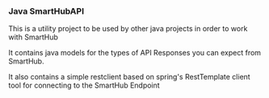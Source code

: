### Java SmartHubAPI

This is a utility project to be used by other java projects in order to work with SmartHub

It contains java models for the types of API Responses you can expect from SmartHub.

It also contains a simple restclient based on spring's RestTemplate client tool for connecting to the SmartHub Endpoint
